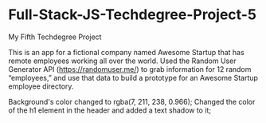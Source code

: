 # Full-Stack-JS-Techdegree-Project-5
 My Fifth Techdegree Project

 This is an app for a fictional company named Awesome Startup that has remote employees working all over the world.
 Used the Random User Generator API (https://randomuser.me/) to grab information for 12 random “employees,” and use that data to build a prototype for an Awesome Startup employee directory.

Background's color changed to rgba(7, 211, 238, 0.966);
Changed the color of the h1 element in the header and added a text shadow to it;